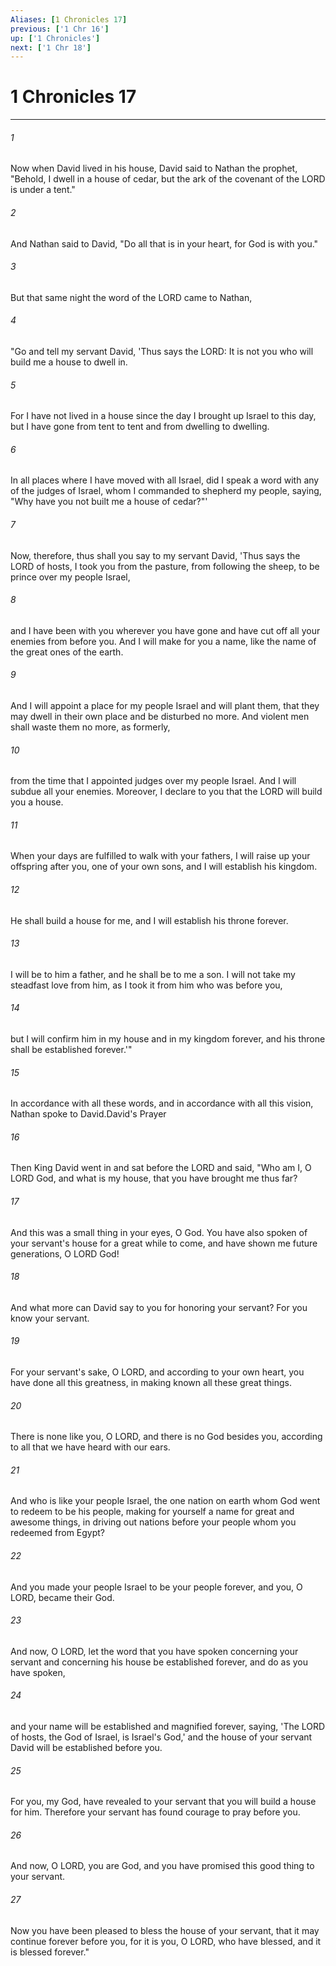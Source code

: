 ```yaml
---
Aliases: [1 Chronicles 17]
previous: ['1 Chr 16']
up: ['1 Chronicles']
next: ['1 Chr 18']
---
```

# 1 Chronicles 17

***

 

###### 1 
Now when David lived in his house, David said to Nathan the prophet, "Behold, I dwell in a house of cedar, but the ark of the covenant of the LORD is under a tent." 
 

###### 2 
And Nathan said to David, "Do all that is in your heart, for God is with you."
 
 

###### 3 
But that same night the word of the LORD came to Nathan, 
 

###### 4 
"Go and tell my servant David, 'Thus says the LORD: It is not you who will build me a house to dwell in. 
 

###### 5 
For I have not lived in a house since the day I brought up Israel to this day, but I have gone from tent to tent and from dwelling to dwelling. 
 

###### 6 
In all places where I have moved with all Israel, did I speak a word with any of the judges of Israel, whom I commanded to shepherd my people, saying, "Why have you not built me a house of cedar?"' 
 

###### 7 
Now, therefore, thus shall you say to my servant David, 'Thus says the LORD of hosts, I took you from the pasture, from following the sheep, to be prince over my people Israel, 
 

###### 8 
and I have been with you wherever you have gone and have cut off all your enemies from before you. And I will make for you a name, like the name of the great ones of the earth. 
 

###### 9 
And I will appoint a place for my people Israel and will plant them, that they may dwell in their own place and be disturbed no more. And violent men shall waste them no more, as formerly, 
 

###### 10 
from the time that I appointed judges over my people Israel. And I will subdue all your enemies. Moreover, I declare to you that the LORD will build you a house. 
 

###### 11 
When your days are fulfilled to walk with your fathers, I will raise up your offspring after you, one of your own sons, and I will establish his kingdom. 
 

###### 12 
He shall build a house for me, and I will establish his throne forever. 
 

###### 13 
I will be to him a father, and he shall be to me a son. I will not take my steadfast love from him, as I took it from him who was before you, 
 

###### 14 
but I will confirm him in my house and in my kingdom forever, and his throne shall be established forever.'" 
 

###### 15 
In accordance with all these words, and in accordance with all this vision, Nathan spoke to David.David's Prayer
 
 

###### 16 
Then King David went in and sat before the LORD and said, "Who am I, O LORD God, and what is my house, that you have brought me thus far? 
 

###### 17 
And this was a small thing in your eyes, O God. You have also spoken of your servant's house for a great while to come, and have shown me future generations, O LORD God! 
 

###### 18 
And what more can David say to you for honoring your servant? For you know your servant. 
 

###### 19 
For your servant's sake, O LORD, and according to your own heart, you have done all this greatness, in making known all these great things. 
 

###### 20 
There is none like you, O LORD, and there is no God besides you, according to all that we have heard with our ears. 
 

###### 21 
And who is like your people Israel, the one nation on earth whom God went to redeem to be his people, making for yourself a name for great and awesome things, in driving out nations before your people whom you redeemed from Egypt? 
 

###### 22 
And you made your people Israel to be your people forever, and you, O LORD, became their God. 
 

###### 23 
And now, O LORD, let the word that you have spoken concerning your servant and concerning his house be established forever, and do as you have spoken, 
 

###### 24 
and your name will be established and magnified forever, saying, 'The LORD of hosts, the God of Israel, is Israel's God,' and the house of your servant David will be established before you. 
 

###### 25 
For you, my God, have revealed to your servant that you will build a house for him. Therefore your servant has found courage to pray before you. 
 

###### 26 
And now, O LORD, you are God, and you have promised this good thing to your servant. 
 

###### 27 
Now you have been pleased to bless the house of your servant, that it may continue forever before you, for it is you, O LORD, who have blessed, and it is blessed forever."
 
